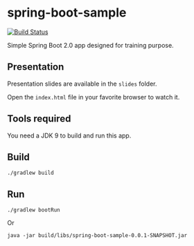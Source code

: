 # spring-boot-sample

[![Build Status](https://travis-ci.org/clemstoquart/spring-boot-sample.svg?branch=master)](https://travis-ci.org/clemstoquart/spring-boot-sample)

Simple Spring Boot 2.0 app designed for training purpose.

## Presentation

Presentation slides are available in the `slides` folder.

Open the `index.html` file in your favorite browser to watch it.

## Tools required

You need a JDK 9 to build and run this app.

## Build
```
./gradlew build
```

## Run
```
./gradlew bootRun
```
Or
```
java -jar build/libs/spring-boot-sample-0.0.1-SNAPSHOT.jar
```
